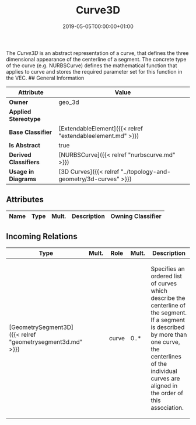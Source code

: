 ﻿---
title: Curve3D
toc: false
type: specs
date: "2019-05-05T00:00:00+01:00"
draft: false
menu_name: vec120

# Prev/next pager order (if `docs_section_pager` enabled in `params.toml`)
weight: 
---
<html>   <head>     </head>   <body> The <i>Curve3D</i> is an abstract representation of a curve, that defines the three dimensional appearance of the centerline of a segment. The concrete type of the curve (e.g. NURBSCurve) defines the mathematical function that applies to curve and stores the required parameter set for this function in the VEC.</body> </html>
## General Information

| Attribute               | Value |
|-------------------------|-------|
| **Owner**               | geo_3d |
| **Applied Stereotype**  |   |
| **Base Classifier**     | [ExtendableElement]({{< relref "extendableelement.md" >}})<br/>  |
| **Is Abstract**         | true |
| **Derived Classifiers** | [NURBSCurve]({{< relref "nurbscurve.md" >}}) |
| **Usage in Diagrams**   | [3D Curves]({{< relref "../topology-and-geometry/3d-curves" >}})<br/>  |

## Attributes
|  Name  |  Type  |  Mult.  |  Description  |  Owning Classifier  |
|--------|--------|---------|---------------|--------------|

##  Incoming Relations
|    Type  |   Mult.  |   Role    |   Mult.   |   Description  |
|----------|----------|-----------|-----------|----------------|
| [GeometrySegment3D]({{< relref "geometrysegment3d.md" >}}) |  | curve | 0..* | <html>   <head>     </head>   <body>     <p> Specifies an ordered list of curves which describe the centerline of the segment. If a segment is described by more than one curve, the centerlines of the individual curves are aligned in the order of this association.      </p>  </body> </html> |
